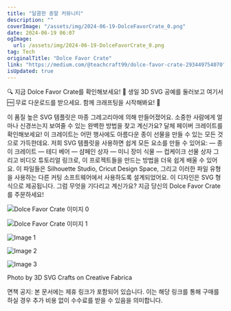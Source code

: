 ```yaml
---
title: "달콤한 증말 커뮤니티"
description: ""
coverImage: "/assets/img/2024-06-19-DolceFavorCrate_0.png"
date: 2024-06-19 06:07
ogImage:
  url: /assets/img/2024-06-19-DolceFavorCrate_0.png
tag: Tech
originalTitle: "Dolce Favor Crate"
link: "https://medium.com/@teachcraft99/dolce-favor-crate-293449754070"
isUpdated: true
---
```


🔍 지금 Dolce Favor Crate를 확인해보세요! 📁 생일 3D SVG 공예를 둘러보고 여기서 🆓 무료 다운로드를 받으세요. 함께 크래프팅을 시작해봐요! 🚀

이 품질 높은 SVG 템플릿은 마종 그레고리아에 의해 만들어졌어요. 소중한 사람에게 얼마나 신경쓰는지 보여줄 수 있는 완벽한 방법을 찾고 계신가요? 달체 페이버 크레이트를 확인해보세요! 이 크레이트는 어떤 행사에도 아름다운 종이 선물을 만들 수 있는 모든 것으로 가득한데요. 저희 SVG 템플릿을 사용하면 쉽게 모든 요소를 만들 수 있어요: — 종이 크레이트 — 테디 베어 — 샴페인 상자 — 미니 장미 식물 — 컵케이크 선물 상자 그리고 비디오 튜토리얼 링크로, 이 프로젝트들을 만드는 방법을 더욱 쉽게 배울 수 있어요. 이 파일들은 Silhouette Studio, Cricut Design Space, 그리고 이러한 파일 유형을 사용하는 다른 커팅 소프트웨어에서 사용하도록 설계되었어요. 이 디자인은 SVG 형식으로 제공됩니다. 그럼 무엇을 기다리고 계신가요? 지금 당신의 Dolce Favor Crate를 주문하세요!

![Dolce Favor Crate 이미지 0](/assets/img/2024-06-19-DolceFavorCrate_0.png)

![Dolce Favor Crate 이미지 1](/assets/img/2024-06-19-DolceFavorCrate_1.png)

<div class="content-ad"></div>

![Image 1](/assets/img/2024-06-19-DolceFavorCrate_2.png)

![Image 2](/assets/img/2024-06-19-DolceFavorCrate_3.png)

![Image 3](/assets/img/2024-06-19-DolceFavorCrate_4.png)

Photo by 3D SVG Crafts on Creative Fabrica

<div class="content-ad"></div>

면책 공지: 본 문서에는 제휴 링크가 포함되어 있습니다. 이는 해당 링크를 통해 구매를 하실 경우 추가 비용 없이 수수료를 받을 수 있음을 의미합니다.
